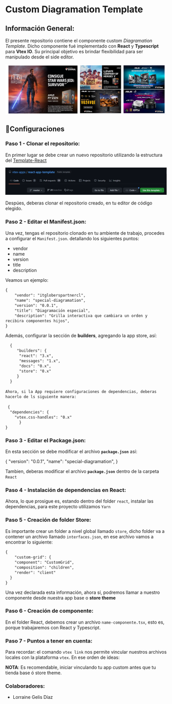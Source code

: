 # Custom Diagramation Template

## Información General:

El presente repositorio contiene el componente custom _Diagramation Template_. Dicho componente fué implementado con **React** y **Typescript** para **Vtex IO**. Su principal objetivo es brindar flexibilidad para ser manipulado desde el side editor.

![Preview](../assets/img_diagramationtemplate.png)

## :wrench:Configuraciones

### Paso 1 - Clonar el repositorio:

En primer lugar se debe crear un nuevo repositorio utilizando la estructura del [Template-React](https://github.com/vtex-apps/react-app-template)

![image](../assets/img_templatereact.png)

Despúes, deberas clonar el repositorio creado, en tu editor de código elegido.

### Paso 2 - Editar el Manifest.json:

Una vez, tengas el repositorio clonado en tu ambiente de trabajo, procedes a configurar el `Manifest.json`. detallando los siguientes puntos:

- vendor
- name
- version
- title
- description

Veamos un ejemplo:

    {
        "vendor": "itgloberspartnercl",
        "name": "special-diagramation",
        "version": "0.0.1",
        "title": "Diagramación especial",
        "description": "Grilla interactiva que cambiara un orden y recibira componentes hijos",
    }

Además, configurar la sección de **builders**, agregando la app store, así:

      {
         "builders": {
          "react": "3.x",
          "messages": "1.x",
          "docs": "0.x",
          "store": "0.x"
         }
      }

    Ahora, si la App requiere configuraciones de dependencias, deberas hacerlo de ls siguiente manera:

     {
      "dependencies": {
        "vtex.css-handles": "0.x"
    	  }
    }

### Paso 3 - Editar el Package.json:

En esta sección se debe modificar el archivo **`package.json`** así:

{
  "version": "0.0.1",
  "name": "special-diagramation",
}

Tambien, deberas modificar el archivo **`package.json`** dentro de la carpeta `React`

### Paso 4 - Instalación de dependencias en React:

Ahora, lo que prosigue es, estando dentro del folder `react`, instalar las dependencias, para este proyecto utilizamos `Yarn`

### Paso 5 - Creación de folder Store:

Es importante crear un folder a nivel global llamado `store`, dicho folder va a contener un archivo llamado `interfaces.json`, en ese archivo vamos a encontrar lo siguiente:

    {
        "custom-grid": {
        "component": "CustomGrid",
        "composition": "children",
        "render": "client"
      }
    }

Una vez declarada esta información, ahora sí, podremos llamar a nuestro componente desde nuestra app base o **store theme**

### Paso 6 - Creación de componente:

En el folder React, debemos crear un archivo `name-componente.tsx`, esto es, porque trabajaremos con React y Typescript.

### Paso 7 - Puntos a tener en cuenta:

Para recordar: el comando `vtex link` nos permite vincular nuestros archivos locales con la plataforma `vtex`. En ese orden de ideas:

**NOTA**: Es recomendable, iniciar vinculando tu app custom antes que tu tienda base ó store theme.

### Colaboradores:

- Lorraine Gelis Díaz
